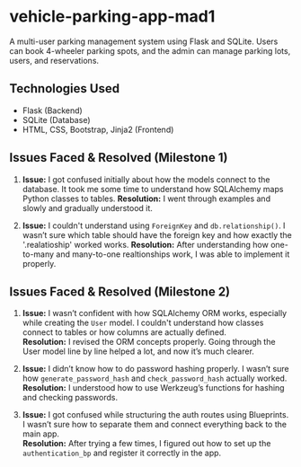 # vehicle-parking-app-mad1
A multi-user parking management system using Flask and SQLite. Users can book 4-wheeler parking spots, and the admin can manage parking lots, users, and reservations.

## Technologies Used

- Flask (Backend)
- SQLite (Database)
- HTML, CSS, Bootstrap, Jinja2 (Frontend)

##  Issues Faced & Resolved (Milestone 1) 

1. **Issue:** I got confused initially about how the models connect to the database. It took me some time to understand how SQLAlchemy maps Python classes to tables.
   **Resolution:** I went through examples and slowly and gradually understood it.

2. **Issue:** I couldn't understand using `ForeignKey` and `db.relationship()`. I wasn’t sure which table should have the foreign key and how exactly the '.realatioship' worked works.
   **Resolution:** After understanding how one-to-many and many-to-one realtionships work, I was able to implement it properly.

##  Issues Faced & Resolved (Milestone 2)

1. **Issue:** I wasn’t confident with how SQLAlchemy ORM works, especially while creating the `User` model. I couldn't understand how classes connect to tables or how columns are actually defined.  
   **Resolution:** I revised the ORM concepts properly. Going through the User model line by line helped a lot, and now it’s much clearer.

2. **Issue:** I didn’t know how to do password hashing properly. I wasn’t sure how `generate_password_hash` and `check_password_hash` actually worked.  
   **Resolution:** I understood how to use Werkzeug’s functions for hashing and checking passwords.

3. **Issue:** I got confused while structuring the auth routes using Blueprints. I wasn’t sure how to separate them and connect everything back to the main app.  
   **Resolution:** After trying a few times, I figured out how to set up the `authentication_bp` and register it correctly in the app.
